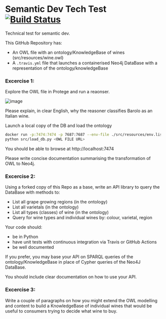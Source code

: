 # Semantic Dev Tech Test  [![Build Status](https://travis-ci.org/EBISPOT/semantic_dev_tech_test.svg?branch=master)](https://travis-ci.org/EBISPOT/semantic_dev_tech_test)

Technical test for semantic dev.

This GitHub Repository has:

 *  An OWL file with an ontology/KnowledgeBase of wines (src/resources/wine.owl)
 *  A `.travis.yml` file that launches a containerised Neo4j DataBase with a representation of the ontology/knowledgeBase
 

### Excercise 1:

Explore the OWL file in Protege and run a reaonser.

![image](https://user-images.githubusercontent.com/112839/97699007-60bd2f00-1aa1-11eb-8e1a-ab8a5b1c98ac.png)

Please explain, in clear English, why the reasoner classifies Barolo as an Italian wine.

Launch a local copy of the DB and load the ontology

```sh
docker run -p:7474:7474 -p 7687:7687 --env-file ./src/resources/env.list matentzn/vfb-prod
python src/load_db.py <OWL FILE URL>
```

You should be able to browse at http://localhost:7474

Please write concise documentation summarising the transformation of OWL to Neo4j.

### Excercise 2: 

Using a forked copy of this Repo as a base, write an API library to query the DataBase with methods to:

* List all grape growing regions (in the ontology)
* List all varietals  (in the ontology)
* List all types (classes) of wine  (in the ontology)
* Query for wine types and individual wines by: colour, varietal, region

Your code should:
  * be in Python
  * have unit tests with continuous integration via Travis or GitHub Actions
  * be well documented

If you prefer, you may base your API on SPARQL queries of the ontology/KnowledgeBase in place of Cypher queries of the Neo4J DataBase.

You should include clear documentation on how to use your API.

### Excercise 3:

Write a couple of paragraphs on how you might extend the OWL modelling and content to build a KnowledgeBase of individual wines that would be useful to consumers trying to decide what wine to buy.
